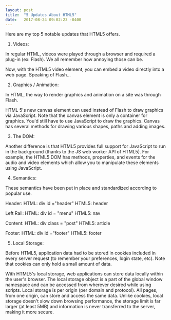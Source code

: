 ```yaml
---
layout: post
title:  "5 Updates About HTML5"
date:   2017-08-24 09:02:23 -0400
---
```



Here are my top 5 notable updates that HTML5 offers.

1. Videos:

In regular HTML, videos were played through a browser and required a plug-in (ex: Flash). We all remember how annoying those can be.

Now, with the HTML5 video element, you can embed a video directly into a web page. Speaking of Flash...

2. Graphics / Animation:
 
In HTML, the way to render graphics and animation on a site was through Flash.

HTML 5's new canvas element can used instead of Flash to draw graphics via JavaScript. Note that the canvas element is only a container for graphics. You'd still have to use JavaScript to draw the graphics. Canvas has several methods for drawing various shapes, paths and adding images.

3. The DOM:

Another difference is that HTML5 provides full support for JavaScript to run in the background (thanks to the JS web worker API of HTML5). For example, the HTML5 DOM has methods, properties, and events for the audio and video elements which allow you to manipulate these elements using JavaScript.

4. Semantics:

These semantics have been put in place and standardized according to popular use.

Header:
HTML: div id ="header"
HTML5: header

Left Rail:
HTML: div id = "menu"
HTML5: nav

Content:
HTML: div class = "post"
HTML5: article

Footer:
HTML: div id ="footer"
HTML5: footer

5. Local Storage:

Before HTML5, application data had to be stored in cookies included in every server request (to remember your preferences, login state, etc). Note that cookies can only hold a small amount of data.

With HTML5's local storage, web applications can store data locally within the user's browser. The local storage object is a part of the global window namespace and can be accessed from wherever desired while using scripts. Local storage is per origin (per domain and protocol). All pages, from one origin, can store and access the same data. Unlike cookies, local storage doesn't slow down browsing performance, the storage limit is far larger (at least 5MB) and information is never transferred to the server, making it more secure.

